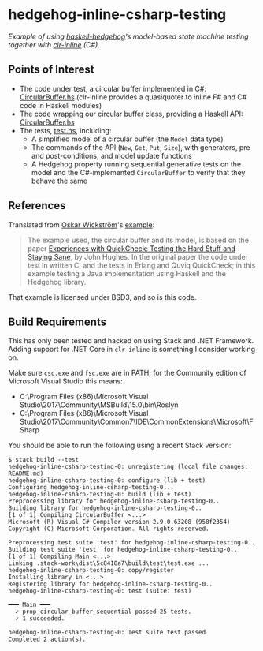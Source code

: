 # hedgehog-inline-csharp-testing

_Example of using
[haskell-hedgehog](https://github.com/hedgehogqa/haskell-hedgehog)'s
model-based state machine testing together with
[clr-inline](http://hackage.haskell.org/package/clr-inline) (C#)._

## Points of Interest

* The code under test, a circular buffer implemented in C#:
[CircularBuffer.hs](src/CircularBuffer.hs#L15-L59) (clr-inline provides a
quasiquoter to inline F# and C# code in Haskell modules)
* The code wrapping our circular buffer class, providing a Haskell API:
[CircularBuffer.hs](src/CircularBuffer.hs#L78-L110)
* The tests, [test.hs](test/test.hs), including:
  - A simplified model of a circular buffer (the `Model` data type)
  - The commands of the API (`New`, `Get`, `Put`, `Size`), with generators, pre
  and post-conditions, and model update functions
  - A Hedgehog property running sequential generative tests on the model and
  the C#-implemented `CircularBuffer` to verify that they behave the same

## References

Translated from [Oskar Wickström](https://github.com/owickstrom)'s
[example](https://github.com/owickstrom/hedgehog-inline-java-testing):

>The example used, the circular buffer and its model, is based on the paper
>[Experiences with QuickCheck: Testing the Hard Stuff and Staying
>Sane](http://publications.lib.chalmers.se/records/fulltext/232550/local_232550.pdf),
>by John Hughes. In the original paper the code under test in written C, and the
>tests in Erlang and Quviq QuickCheck; in this example testing a Java
>implementation using Haskell and the Hedgehog library.

That example is licensed under BSD3, and so is this code.

## Build Requirements

This has only been tested and hacked on using Stack and .NET Framework. Adding
support for .NET Core in `clr-inline` is something I consider working on.

Make sure `csc.exe` and `fsc.exe` are in PATH; for the Community edition of
Microsoft Visual Studio this means:

* C:\Program Files (x86)\Microsoft Visual Studio\2017\Community\MSBuild\15.0\bin\Roslyn
* C:\Program Files (x86)\Microsoft Visual Studio\2017\Community\Common7\IDE\CommonExtensions\Microsoft\FSharp

You should be able to run the following using a recent Stack version:

```
$ stack build --test
hedgehog-inline-csharp-testing-0: unregistering (local file changes: README.md)
hedgehog-inline-csharp-testing-0: configure (lib + test)
Configuring hedgehog-inline-csharp-testing-0...
hedgehog-inline-csharp-testing-0: build (lib + test)
Preprocessing library for hedgehog-inline-csharp-testing-0..
Building library for hedgehog-inline-csharp-testing-0..
[1 of 1] Compiling CircularBuffer <...>
Microsoft (R) Visual C# Compiler version 2.9.0.63208 (958f2354)
Copyright (C) Microsoft Corporation. All rights reserved.

Preprocessing test suite 'test' for hedgehog-inline-csharp-testing-0..
Building test suite 'test' for hedgehog-inline-csharp-testing-0..
[1 of 1] Compiling Main <...>
Linking .stack-work\dist\5c8418a7\build\test\test.exe ...
hedgehog-inline-csharp-testing-0: copy/register
Installing library in <...>
Registering library for hedgehog-inline-csharp-testing-0..
hedgehog-inline-csharp-testing-0: test (suite: test)

━━━ Main ━━━
  ✓ prop_circular_buffer_sequential passed 25 tests.
  ✓ 1 succeeded.

hedgehog-inline-csharp-testing-0: Test suite test passed
Completed 2 action(s).
```
